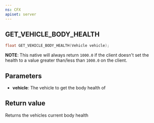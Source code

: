 ```yaml
---
ns: CFX
apiset: server
---
```

## GET_VEHICLE_BODY_HEALTH

```c
float GET_VEHICLE_BODY_HEALTH(Vehicle vehicle);
```

**NOTE**: This native will always return `1000.0` if the client doesn't set the health to a value greater than/less than `1000.0` on the client.


## Parameters
* **vehicle**: The vehicle to get the body health of

## Return value
Returns the vehicles current body health
